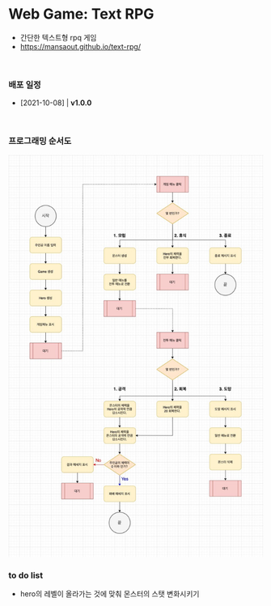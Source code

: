 # Web Game: Text RPG

- 간단한 텍스트형 rpq 게임
- https://mansaout.github.io/text-rpg/

<br>

### 배포 일정

- [2021-10-08] | **v1.0.0**

<br>

### 프로그래밍 순서도

<img src="programming-flowchart-text-rpg.jpg">

<br>

### to do list

- hero의 레벨이 올라가는 것에 맞춰 몬스터의 스탯 변화시키기
